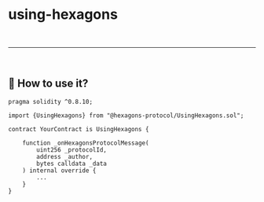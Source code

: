 # using-hexagons

&nbsp;

***

&nbsp;

## :rocket: How to use it?

```sol
pragma solidity ^0.8.10;

import {UsingHexagons} from "@hexagons-protocol/UsingHexagons.sol";

contract YourContract is UsingHexagons {
    
    function _onHexagonsProtocolMessage(
        uint256 _protocolId,
        address _author,
        bytes calldata _data
    ) internal override {
        ...
    }
}
```